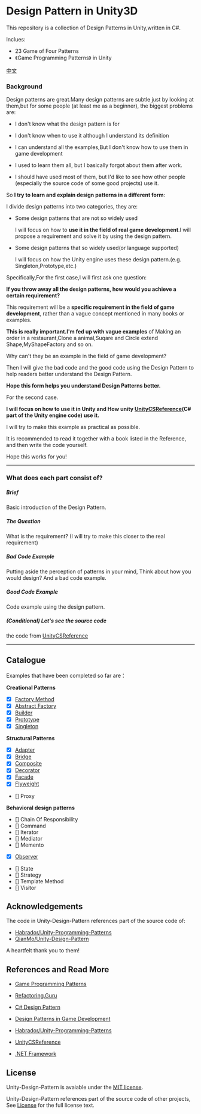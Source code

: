 # Design Pattern in Unity3D



This repository is a collection of Design Patterns in Unity,written in C#.

Inclues:
- 23 Game of Four Patterns
- 《Game Programming Patterns》 in Unity

[中文](README.md)

### Background

Design patterns are great.Many design patterns are subtle just by looking at them,but for some people (at least me as a beginner), the biggest problems are:


- I don't know what the design pattern is for

- I don't know when to use it although I understand its definition

- I can understand all the examples,But I don't know how to use them in game development

- I used to learn them all, but I basically forgot about them after work.

- I should have used most of them, but I'd like to see how other people (especially the source code of some good projects) use it.

  

So **I try to learn and explain design patterns in a different form**:

I divide design patterns into two categories, they are:

- Some design patterns that are not so widely used
  
  I will focus on how to **use it in the field of real game development**.I will propose a requirement and solve it by using the design pattern.

- Some design patterns that so widely used(or language supported)

  I will focus on how the Unity engine uses these design pattern.(e.g. Singleton,Prototype,etc.)
  
    

Specifically,For the first case,I will first ask one question: 

**If you throw away all the design patterns, how would you achieve a certain requirement?**


This requirement will be a **specific requirement in the field of game development**, rather than a vague concept mentioned in many books or examples.

**This is really important.I'm fed up with vague examples** of Making an order in a restaurant,Clone a animal,Suqare and Circle extend Shape,MyShapeFactory and so on.

Why can't they be an example in the field of game development?

Then I will give the bad code and the good code using the Design Pattern to help readers better understand the Design Pattern.

**Hope this form helps you understand Design Patterns better.**



For the second case.

**I will focus on how to use it in Unity and How unity [UnityCSReference](https://github.com/Unity-Technologies/UnityCsReference)(C# part of the Unity engine code) use it.**


I will try to make this example as practical as possible.

It is recommended to read it together with a book listed in the Reference, and then write the code yourself.

Hope this works for you!



---



### What does each part consist of?

##### Brief

Basic introduction of the Design Pattern.

##### The Question

What is the requirement? (I will try to make this closer to the real requirement)

##### Bad Code Example

Putting aside the perception of patterns in your mind, Think about how you would design?
And a bad code example.

##### Good Code Example

Code example using the design pattern.

##### (Conditional) Let's see the source code

the code from [UnityCSReference](https://github.com/Unity-Technologies/UnityCsReference)

---


## Catalogue

Examples that have been completed so far are：


**Creational Patterns**
- [x] [Factory Method](./Assets/CreationalPatterns/FactoryMethod/README.md)
- [x] [Abstract Factory](./Assets/CreationalPatterns/AbstractFactory/README.md)
- [x] [Builder](./Assets/CreationalPatterns/BuilderPattern/README.md)
- [x] [Prototype](./Assets/CreationalPatterns/Prototype/README.md)
- [x] [Singleton](./Assets/CreationalPatterns/Singleton/README.md)

**Structural Patterns**
- [x] [Adapter](./Assets/StructuralPattern/AdapterPattern/README.md)
- [x] [Bridge](./Assets/StructuralPattern/BridgePattern/README.md)
- [x] [Composite](./Assets/StructuralPattern/CompositePattern/README.md)
- [x] [Decorator](./Assets/StructuralPattern/DecoratorPattern/README.md)
- [x] [Facade](./Assets/StructuralPattern/FacadePattern/README.md)
- [x] [Flyweight](./Assets/StructuralPattern/Flyweight/README.md)
- [] Proxy

**Behavioral design patterns**
- [] Chain Of Responsibility
- [] Command
- [] Iterator
- [] Mediator
- [] Memento
- [x] [Observer](./Assets/BehavioralPattern/Observer/README.md)
- [] State
- [] Strategy
- [] Template Method
- [] Visitor



## Acknowledgements

The code in Unity-Design-Pattern references part of the source code of:
- [Habrador/Unity-Programming-Patterns](https://github.com/Habrador/Unity-Programming-Patterns)
- [QianMo/Unity-Design-Pattern](https://github.com/QianMo/Unity-Design-Pattern)

A heartfelt thank you to them!



## References and Read More

- [Game Programming Patterns](http://gameprogrammingpatterns.com/)

- [Refactoring.Guru](https://refactoringguru.cn/)

- [C# Design Pattern](https://book.douban.com/subject/30131470/)

- [Design Patterns in Game Development](https://book.douban.com/subject/26952185/)

- [Habrador/Unity-Programming-Patterns](https://github.com/Habrador/Unity-Programming-Patterns)

- [UnityCSReference](https://github.com/Unity-Technologies/UnityCsReference)

- [.NET Framework](https://referencesource.microsoft.com/)

  
## License

Unity-Design-Pattern is avaiable under the [MIT license](https://opensource.org/licenses/MIT).

Unity-Design-Pattern references part of the source code of other projects, See [License](./LICENSE) for the full license text.